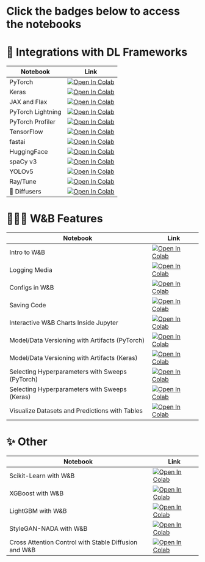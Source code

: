 # Click the badges below to access the notebooks

# 🤝 Integrations with DL Frameworks

| Notebook    | Link |
|-------------|------|
| PyTorch  | [![Open In Colab](https://colab.research.google.com/assets/colab-badge.svg)](http://wandb.me/pytorch-colab) |
| Keras  | [![Open In Colab](https://colab.research.google.com/assets/colab-badge.svg)](http://wandb.me/keras-colab) |
| JAX and Flax | [![Open In Colab](https://colab.research.google.com/assets/colab-badge.svg)](http://wandb.me/jax-intro) |
| PyTorch Lightning | [![Open In Colab](https://colab.research.google.com/assets/colab-badge.svg)](http://wandb.me/lit-colab) |
| PyTorch Profiler | [![Open In Colab](https://colab.research.google.com/assets/colab-badge.svg)](http://wandb.me/trace-colab) |
| TensorFlow  | [![Open In Colab](https://colab.research.google.com/assets/colab-badge.svg)](http://wandb.me/tf-colab) |
| fastai | [![Open In Colab](https://colab.research.google.com/assets/colab-badge.svg)](http://wandb.me/fastai-colab) |
| HuggingFace | [![Open In Colab](https://colab.research.google.com/assets/colab-badge.svg)](http://wandb.me/huggingface-colab) |
| spaCy v3 | [![Open In Colab](https://colab.research.google.com/assets/colab-badge.svg)](http://wandb.me/spacy-colab) |
| YOLOv5 | [![Open In Colab](https://colab.research.google.com/assets/colab-badge.svg)](http://wandb.me/yolo-colab) |
| Ray/Tune | [![Open In Colab](https://colab.research.google.com/assets/colab-badge.svg)](http://wandb.me/raytune-colab) |
| 🤗 Diffusers | [![Open In Colab](https://colab.research.google.com/assets/colab-badge.svg)](http://wandb.me/diffusers-uncond-colab) |

# 🏋🏽‍♂️ W&B Features

| Notebook    | Link |
|-------------|------|
| Intro to W&B | [![Open In Colab](https://colab.research.google.com/assets/colab-badge.svg)](http://wandb.me/intro-colab) |
| Logging Media | [![Open In Colab](https://colab.research.google.com/assets/colab-badge.svg)](http://wandb.me/media-colab) |
| Configs in W&B  | [![Open In Colab](https://colab.research.google.com/assets/colab-badge.svg)](http://wandb.me/config-colab) |
| Saving Code  | [![Open In Colab](https://colab.research.google.com/assets/colab-badge.svg)](http://wandb.me/code-save-colab) |
| Interactive W&B Charts Inside Jupyter  | [![Open In Colab](https://colab.research.google.com/assets/colab-badge.svg)](http://wandb.me/jupyter-interact-colab) |
| Model/Data Versioning with Artifacts (PyTorch) | [![Open In Colab](https://colab.research.google.com/assets/colab-badge.svg)](http://wandb.me/pt-artifacts-colab) |
| Model/Data Versioning with Artifacts (Keras) | [![Open In Colab](https://colab.research.google.com/assets/colab-badge.svg)](http://wandb.me/artifacts-fast-colab) |
| Selecting Hyperparameters with Sweeps (PyTorch)  | [![Open In Colab](https://colab.research.google.com/assets/colab-badge.svg)](http://wandb.me/sweeps-colab) |
| Selecting Hyperparameters with Sweeps (Keras)  | [![Open In Colab](https://colab.research.google.com/assets/colab-badge.svg)](http://wandb.me/tf-sweeps-colab) |
| Visualize Datasets and Predictions with Tables  | [![Open In Colab](https://colab.research.google.com/assets/colab-badge.svg)](http://wandb.me/dsviz-nature-colab) |

# ✨ Other

| Notebook    | Link |
|-------------|------|
| Scikit-Learn with W&B  | [![Open In Colab](https://colab.research.google.com/assets/colab-badge.svg)](http://wandb.me/scikit-colab) |
| XGBoost with W&B | [![Open In Colab](https://colab.research.google.com/assets/colab-badge.svg)](http://wandb.me/xgb-colab) |
| LightGBM with W&B | [![Open In Colab](https://colab.research.google.com/assets/colab-badge.svg)](http://wandb.me/lightgbm-colab) |
| StyleGAN-NADA with W&B  | [![Open In Colab](https://colab.research.google.com/assets/colab-badge.svg)](https://colab.research.google.com/github/soumik12345/examples/blob/master/colabs/stylegan_nada/StyleGAN-NADA.ipynb) |
| Cross Attention Control with Stable Diffusion and W&B | [![Open In Colab](https://colab.research.google.com/assets/colab-badge.svg)](http://wandb.me/cross-attention-control) |
